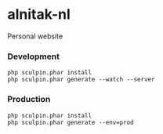 # alnitak-nl

Personal website

### Development
```
php sculpin.phar install
php sculpin.phar generate --watch --server
```

### Production
```
php sculpin.phar install
php sculpin.phar generate --env=prod
```
